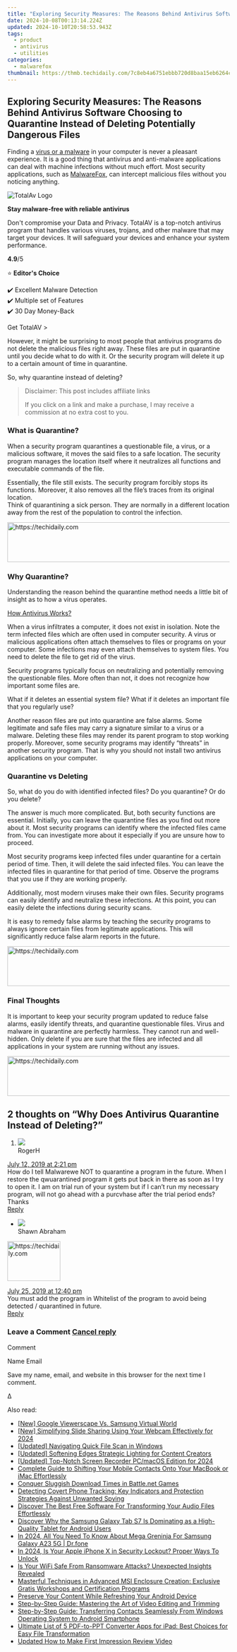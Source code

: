 ```yaml
---
title: "Exploring Security Measures: The Reasons Behind Antivirus Software Choosing to Quarantine Instead of Deleting Potentially Dangerous Files"
date: 2024-10-08T00:13:14.224Z
updated: 2024-10-10T20:58:53.943Z
tags:
  - product
  - antivirus
  - utilities
categories:
  - malwarefox
thumbnail: https://thmb.techidaily.com/7c8eb4a6751ebbb720d8baa15eb6264cc6e760acb0b1ed4fef37387dcca189b5.jpg
---
```


## Exploring Security Measures: The Reasons Behind Antivirus Software Choosing to Quarantine Instead of Deleting Potentially Dangerous Files

Finding a [virus or a malware](https://tools.techidaily.com/malwarefox/products/) in your computer is never a pleasant experience. It is a good thing that antivirus and anti-malware applications can deal with machine infections without much effort. Most security applications, such as [MalwareFox](https://tools.techidaily.com/malwarefox/products/), can intercept malicious files without you noticing anything.

![TotalAv Logo](https://www.malwarefox.com/wp-content/uploads/2024/02/totalav-svg.webp "totalav-svg")

**Stay malware-free with reliable antivirus**

Don't compromise your Data and Privacy. TotalAV is a top-notch antivirus program that handles various viruses, trojans, and other malware that may target your devices. It will safeguard your devices and enhance your system performance.

**4.9**/5

⭐ **Editor's Choice**

✔️ Excellent Malware Detection  
✔️ Multiple set of Features  
✔️ 30 Day Money-Back

[](https://tools.techidaily.com/malwarefox/products/) Get TotalAV > 

However, it might be surprising to most people that antivirus programs do not delete the malicious files right away. These files are put in quarantine until you decide what to do with it. Or the security program will delete it up to a certain amount of time in quarantine.

So, why quarantine instead of deleting?

>  Disclaimer: This post includes affiliate links
>
>  If you click on a link and make a purchase, I may receive a commission at no extra cost to you.
>

### What is Quarantine?

When a security program quarantines a questionable file, a virus, or a malicious software, it moves the said files to a safe location. The security program manages the location itself where it neutralizes all functions and executable commands of the file.

Essentially, the file still exists. The security program forcibly stops its functions. Moreover, it also removes all the file’s traces from its original location.  
Think of quarantining a sick person. They are normally in a different location away from the rest of the population to control the infection.

<!-- affiliate ads begin -->
<a href="https://appsumo.8odi.net/c/5597632/2075461/7443" target="_top" id="2075461">
  <img src="//a.impactradius-go.com/display-ad/7443-2075461" border="0" alt="https://techidaily.com" width="728" height="90"/>
</a>
<img height="0" width="0" src="https://appsumo.8odi.net/i/5597632/2075461/7443" style="position:absolute;visibility:hidden;" border="0" />
<!-- affiliate ads end -->

### Why Quarantine?

Understanding the reason behind the quarantine method needs a little bit of insight as to how a virus operates.

[How Antivirus Works?](https://tools.techidaily.com/malwarefox/products/)

When a virus infiltrates a computer, it does not exist in isolation. Note the term infected files which are often used in computer security. A virus or malicious applications often attach themselves to files or programs on your computer. Some infections may even attach themselves to system files. You need to delete the file to get rid of the virus.

Security programs typically focus on neutralizing and potentially removing the questionable files. More often than not, it does not recognize how important some files are.

What if it deletes an essential system file? What if it deletes an important file that you regularly use?

Another reason files are put into quarantine are false alarms. Some legitimate and safe files may carry a signature similar to a virus or a malware. Deleting these files may render its parent program to stop working properly. Moreover, some security programs may identify “threats” in another security program. That is why you should not install two antivirus applications on your computer.

### Quarantine vs Deleting

So, what do you do with identified infected files? Do you quarantine? Or do you delete?

The answer is much more complicated. But, both security functions are essential. Initially, you can leave the quarantine files as you find out more about it. Most security programs can identify where the infected files came from. You can investigate more about it especially if you are unsure how to proceed.

Most security programs keep infected files under quarantine for a certain period of time. Then, it will delete the said infected files. You can leave the infected files in quarantine for that period of time. Observe the programs that you use if they are working properly.

Additionally, most modern viruses make their own files. Security programs can easily identify and neutralize these infections. At this point, you can easily delete the infections during security scans.

It is easy to remedy false alarms by teaching the security programs to always ignore certain files from legitimate applications. This will significantly reduce false alarm reports in the future.

<!-- affiliate ads begin -->
<a href="https://bluettius.sjv.io/c/5597632/2139123/17108" target="_top" id="2139123">
  <img src="//a.impactradius-go.com/display-ad/17108-2139123" border="0" alt="https://techidaily.com" width="728" height="90"/>
</a>
<img height="0" width="0" src="https://bluettius.sjv.io/i/5597632/2139123/17108" style="position:absolute;visibility:hidden;" border="0" />
<!-- affiliate ads end -->

### Final Thoughts

It is important to keep your security program updated to reduce false alarms, easily identify threats, and quarantine questionable files. Virus and malware in quarantine are perfectly harmless. They cannot run and well-hidden. Only delete if you are sure that the files are infected and all applications in your system are running without any issues.

<!-- affiliate ads begin -->
<a href="https://appsumo.8odi.net/c/5597632/2082532/7443" target="_top" id="2082532">
  <img src="//a.impactradius-go.com/display-ad/7443-2082532" border="0" alt="https://techidaily.com" width="728" height="90"/>
</a>
<img height="0" width="0" src="https://appsumo.8odi.net/i/5597632/2082532/7443" style="position:absolute;visibility:hidden;" border="0" />
<!-- affiliate ads end -->

## 2 thoughts on “Why Does Antivirus Quarantine Instead of Deleting?”

1. ![](https://secure.gravatar.com/avatar/b1c9dc97877b8abded69d855c9e630f5?s=50&d=mm&r=g)  
RogerH  

[July 12, 2019 at 2:21 pm](https://tools.techidaily.com/malwarefox/products/)  
How do I tell Malwarewe NOT to quarantine a program in the future. When I restore the qwuarantined program it gets put back in there as soon as I try to open it. I am on trial run of your system but if I can’t run my necessary program, will not go ahead with a purcvhase after the trial period ends?  
Thanks  
[Reply](https://tools.techidaily.com/malwarefox/products/)  
   * ![](https://secure.gravatar.com/avatar/85929922e25d4bbc528a838420943841?s=50&d=mm&r=g)  
   Shawn Abraham  

<!-- affiliate ads begin -->
<a href="https://bluettifr.pxf.io/c/5597632/2145079/17095" target="_top" id="2145079">
  <img src="//a.impactradius-go.com/display-ad/17095-2145079" border="0" alt="https://techidaily.com" width="120" height="90"/>
</a>
<img height="0" width="0" src="https://bluettifr.pxf.io/i/5597632/2145079/17095" style="position:absolute;visibility:hidden;" border="0" />
<!-- affiliate ads end -->

   [July 25, 2019 at 12:40 pm](https://tools.techidaily.com/malwarefox/products/)  
   You must add the program in Whitelist of the program to avoid being detected / quarantined in future.  
   [Reply](https://tools.techidaily.com/malwarefox/products/)

### Leave a Comment [Cancel reply](https://tools.techidaily.com/malwarefox/products/)

Comment

Name Email 

Save my name, email, and website in this browser for the next time I comment.

Δ

<ins class="adsbygoogle"
     style="display:block"
     data-ad-format="autorelaxed"
     data-ad-client="ca-pub-7571918770474297"
     data-ad-slot="1223367746"></ins>

<ins class="adsbygoogle"
     style="display:block"
     data-ad-client="ca-pub-7571918770474297"
     data-ad-slot="8358498916"
     data-ad-format="auto"
     data-full-width-responsive="true"></ins>

<span class="atpl-alsoreadstyle">Also read:</span>
<div><ul>
<li><a href="https://some-techniques.techidaily.com/new-google-viewerscape-vs-samsung-virtual-world/"><u>[New] Google Viewerscape Vs. Samsung Virtual World</u></a></li>
<li><a href="https://video-screen-grab.techidaily.com/new-simplifying-slide-sharing-using-your-webcam-effectively-for-2024/"><u>[New] Simplifying Slide Sharing Using Your Webcam Effectively for 2024</u></a></li>
<li><a href="https://extra-guidance.techidaily.com/updated-navigating-quick-file-scan-in-windows/"><u>[Updated] Navigating Quick File Scan in Windows</u></a></li>
<li><a href="https://facebook-video-footage.techidaily.com/updated-softening-edges-strategic-lighting-for-content-creators/"><u>[Updated] Softening Edges Strategic Lighting for Content Creators</u></a></li>
<li><a href="https://visual-screen-recording.techidaily.com/updated-top-notch-screen-recorder-pcmacos-edition-for-2024/"><u>[Updated] Top-Notch Screen Recorder PC/macOS Edition for 2024</u></a></li>
<li><a href="https://win-exclusive.techidaily.com/complete-guide-to-shifting-your-mobile-contacts-onto-your-macbook-or-imac-effortlessly/"><u>Complete Guide to Shifting Your Mobile Contacts Onto Your MacBook or iMac Effortlessly</u></a></li>
<li><a href="https://win11.techidaily.com/conquer-sluggish-download-times-in-battlenet-games/"><u>Conquer Sluggish Download Times in Battle.net Games</u></a></li>
<li><a href="https://win-exclusive.techidaily.com/detecting-covert-phone-tracking-key-indicators-and-protection-strategies-against-unwanted-spying/"><u>Detecting Covert Phone Tracking: Key Indicators and Protection Strategies Against Unwanted Spying</u></a></li>
<li><a href="https://win-exclusive.techidaily.com/discover-the-best-free-software-for-transforming-your-audio-files-effortlessly/"><u>Discover The Best Free Software For Transforming Your Audio Files Effortlessly</u></a></li>
<li><a href="https://buynow-marvelous.techidaily.com/discover-why-the-samsung-galaxy-tab-s7-is-dominating-as-a-high-quality-tablet-for-android-users/"><u>Discover Why the Samsung Galaxy Tab S7 Is Dominating as a High-Quality Tablet for Android Users</u></a></li>
<li><a href="https://android-pokemon-go.techidaily.com/in-2024-all-you-need-to-know-about-mega-greninja-for-samsung-galaxy-a23-5g-drfone-by-drfone-virtual-android/"><u>In 2024, All You Need To Know About Mega Greninja For Samsung Galaxy A23 5G | Dr.fone</u></a></li>
<li><a href="https://ios-unlock.techidaily.com/in-2024-is-your-apple-iphone-x-in-security-lockout-proper-ways-to-unlock-by-drfone-ios/"><u>In 2024, Is Your Apple iPhone X in Security Lockout? Proper Ways To Unlock</u></a></li>
<li><a href="https://win-exclusive.techidaily.com/is-your-wifi-safe-from-ransomware-attacks-unexpected-insights-revealed/"><u>Is Your WiFi Safe From Ransomware Attacks? Unexpected Insights Revealed</u></a></li>
<li><a href="https://win-exclusive.techidaily.com/masterful-techniques-in-advanced-msi-enclosure-creation-exclusive-gratis-workshops-and-certification-programs/"><u>Masterful Techniques in Advanced MSI Enclosure Creation: Exclusive Gratis Workshops and Certification Programs</u></a></li>
<li><a href="https://win-exclusive.techidaily.com/preserve-your-content-while-refreshing-your-android-device/"><u>Preserve Your Content While Refreshing Your Android Device</u></a></li>
<li><a href="https://win-exclusive.techidaily.com/step-by-step-guide-mastering-the-art-of-video-editing-and-trimming/"><u>Step-by-Step Guide: Mastering the Art of Video Editing and Trimming</u></a></li>
<li><a href="https://win-exclusive.techidaily.com/step-by-step-guide-transferring-contacts-seamlessly-from-windows-operating-system-to-android-smartphone/"><u>Step-by-Step Guide: Transferring Contacts Seamlessly From Windows Operating System to Android Smartphone</u></a></li>
<li><a href="https://win-exclusive.techidaily.com/ultimate-list-of-5-pdf-to-ppt-converter-apps-for-ipad-best-choices-for-easy-file-transformation/"><u>Ultimate List of 5 PDF-to-PPT Converter Apps for iPad: Best Choices for Easy File Transformation</u></a></li>
<li><a href="https://ai-video-editing.techidaily.com/updated-how-to-make-first-impression-review-video/"><u>Updated How to Make First Impression Review Video</u></a></li>
</ul></div>

